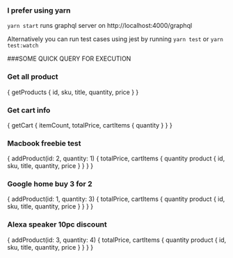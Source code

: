 ### I prefer using yarn

`yarn start` runs graphql server on http://localhost:4000/graphql

Alternatively you can run test cases using jest by running `yarn test` or `yarn test:watch`

###SOME QUICK QUERY FOR EXECUTION

### Get all product
{
  getProducts {
    id,
    sku,
    title,
    quantity,
    price
  }
}


### Get cart info
{
  getCart {
    itemCount,
    totalPrice,
    cartItems {
      quantity
    }
  }
}

### Macbook freebie test
{
  addProduct(id: 2, quantity: 1) {
    totalPrice,
    cartItems {
      quantity
      product {
        id,
        sku,
        title,
        quantity,
        price
      }
    }
  }
}

### Google home buy 3 for 2
{
  addProduct(id: 1, quantity: 3) {
    totalPrice,
    cartItems {
      quantity
      product {
        id,
        sku,
        title,
        quantity,
        price
      }
    }
  }
}

### Alexa speaker 10pc discount
{
  addProduct(id: 3, quantity: 4) {
    totalPrice,
    cartItems {
      quantity
      product {
        id,
        sku,
        title,
        quantity,
        price
      }
    }
  }
}

